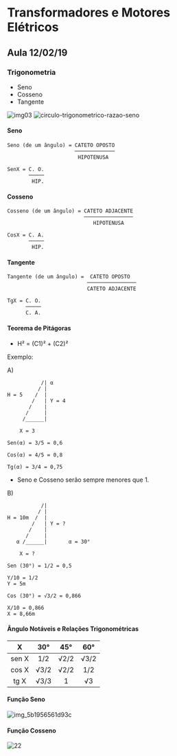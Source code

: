 # Transformadores e Motores Elétricos

## Aula 12/02/19

### Trigonometria

* Seno
* Cosseno
* Tangente

![img03](https://user-images.githubusercontent.com/9437498/53428436-8be8a480-39c9-11e9-99c4-5aae4aa930e2.PNG)
![circulo-trigonometrico-razao-seno](https://user-images.githubusercontent.com/9437498/53428450-92771c00-39c9-11e9-8581-7f330357c537.jpg)

#### Seno

    Seno (de um ângulo) = CATETO OPOSTO
                          ─────────────
                           HIPOTENUSA
    
    SenX = C. O.
           ─────
            HIP.

#### Cosseno

    Cosseno (de um ângulo) = CATETO ADJACENTE
                             ────────────────
                                HIPOTENUSA

    CosX = C. A.
           ─────
            HIP.

#### Tangente

    Tangente (de um ângulo) =  CATETO OPOSTO
                              ────────────────
                              CATETO ADJACENTE

    TgX = C. O.
          ─────
          C. A.

#### Teorema de Pitágoras

* H² = (C1)² + (C2)²

Exemplo:

A)

               /| α
              / |
    H = 5    /  | 
            /   | Y = 4
           /    |
          /     |
         /______|

        X = 3

    Sen(α) = 3/5 = 0,6

    Cos(α) = 4/5 = 0,8

    Tg(α) = 3/4 = 0,75

* Seno e Cosseno serão sempre menores que 1.

B)

               /|
              / |
    H = 10m  /  | 
            /   | Y = ?
           /    |
          /     |
       α /______|       α = 30°

        X = ?

    Sen (30°) = 1/2 = 0,5

    Y/10 = 1/2
    Y = 5m

    Cos (30°) = √3/2 = 0,866

    X/10 = 0,866
    X = 8,66m

#### Ângulo Notáveis e Relações Trigonométricas 

|X|30°|45°|60°|
|:-:|:-:|:-:|:-:|
|sen X|1/2|√2/2|√3/2|
|cos X|√3/2|√2/2|1/2|
|tg X|√3/3|1|√3|

#### Função Seno

![img_5b1956561d93c](https://user-images.githubusercontent.com/9437498/53437091-7da38400-39db-11e9-9c18-84231f4848f6.png)

#### Função Cosseno

![22](https://user-images.githubusercontent.com/9437498/53437162-a461ba80-39db-11e9-83ad-3f5402d7dbe7.jpg)